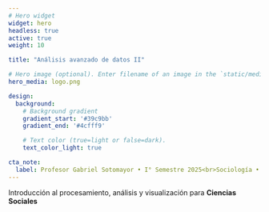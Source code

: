 ```yaml
---
# Hero widget
widget: hero
headless: true
active: true
weight: 10

title: "Análisis avanzado de datos II"

# Hero image (optional). Enter filename of an image in the `static/media/` folder.
hero_media: logo.png 

design:
  background:
    # Background gradient
    gradient_start: '#39c9bb'
    gradient_end: '#4cfff9'

    # Text color (true=light or false=dark).
    text_color_light: true

cta_note:
  label: Profesor Gabriel Sotomayor • I° Semestre 2025<br>Sociología • Universidad Diego Portales
---
```


Introducción al procesamiento, análisis y visualización para **Ciencias Sociales**
